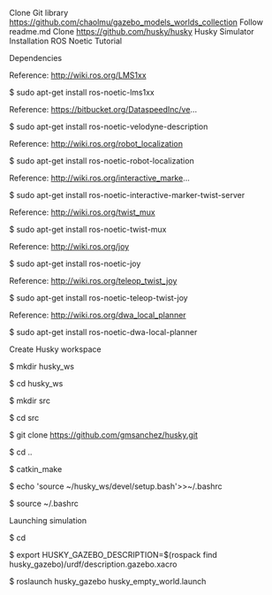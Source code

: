 Clone Git library 
https://github.com/chaolmu/gazebo_models_worlds_collection
Follow readme.md
Clone https://github.com/husky/husky
Husky Simulator Installation ROS Noetic Tutorial

Dependencies

Reference: http://wiki.ros.org/LMS1xx

$ sudo apt-get install ros-noetic-lms1xx

Reference: https://bitbucket.org/DataspeedInc/ve...

$ sudo apt-get install ros-noetic-velodyne-description

Reference: http://wiki.ros.org/robot_localization

$ sudo apt-get install ros-noetic-robot-localization

Reference: http://wiki.ros.org/interactive_marke...

$ sudo apt-get install ros-noetic-interactive-marker-twist-server

Reference: http://wiki.ros.org/twist_mux

$ sudo apt-get install ros-noetic-twist-mux

Reference: http://wiki.ros.org/joy

$ sudo apt-get install ros-noetic-joy

Reference: http://wiki.ros.org/teleop_twist_joy

$ sudo apt-get install ros-noetic-teleop-twist-joy

Reference: http://wiki.ros.org/dwa_local_planner

$ sudo apt-get install ros-noetic-dwa-local-planner

Create Husky workspace

$ mkdir husky_ws

$ cd husky_ws

$ mkdir src

$ cd src

$ git clone https://github.com/gmsanchez/husky.git

$ cd ..

$ catkin_make

$ echo 'source ~/husky_ws/devel/setup.bash'>>~/.bashrc

$ source ~/.bashrc

Launching simulation

$ cd

$ export HUSKY_GAZEBO_DESCRIPTION=$(rospack find husky_gazebo)/urdf/description.gazebo.xacro

$ roslaunch husky_gazebo husky_empty_world.launch
